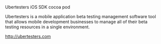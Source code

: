 Ubertesters iOS SDK cocoa pod

Ubertesters is a mobile application beta testing management software
tool that allows mobile development businesses to manage all of
their beta testing resources in a single environment.

http://ubertesters.com
